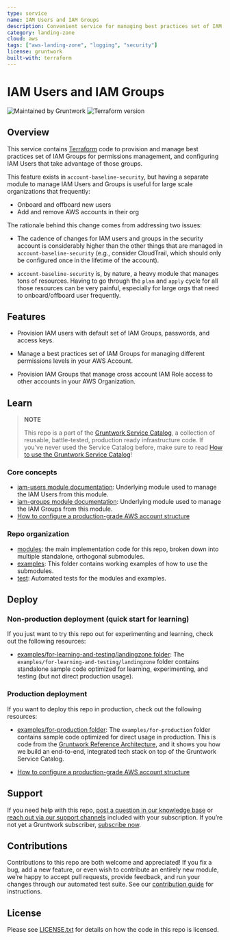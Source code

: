 ```yaml
---
type: service
name: IAM Users and IAM Groups
description: Convenient service for managing best practices set of IAM Groups for permissions management, and configuring IAM Users that take advantage of those groups.
category: landing-zone
cloud: aws
tags: ["aws-landing-zone", "logging", "security"]
license: gruntwork
built-with: terraform
---
```


# IAM Users and IAM Groups

![Maintained by Gruntwork](https://img.shields.io/badge/maintained%20by-gruntwork.io-%235849a6.svg)
![Terraform version](https://img.shields.io/badge/tf-%3E%3D1.0.0-blue.svg)

## Overview

This service contains [Terraform](https://www.terraform.io) code to provision and manage best practices set of IAM
Groups for permissions management, and configuring IAM Users that take advantage of those groups.

This feature exists in `account-baseline-security`, but having a separate module to manage IAM Users and Groups is
useful for large scale organizations that frequently:

- Onboard and offboard new users
- Add and remove AWS accounts in their org

The rationale behind this change comes from addressing two issues:

- The cadence of changes for IAM users and groups in the security account is considerably higher than the other things
  that are managed in `account-baseline-security` (e.g., consider CloudTrail, which should only be configured once in
  the lifetime of the account).

- `account-baseline-security` is, by nature, a heavy module that manages tons of resources. Having to go through the
  `plan` and `apply` cycle for all those resources can be very painful, especially for large orgs that need to
  onboard/offboard user frequently.

## Features

- Provision IAM users with default set of IAM Groups, passwords, and access keys.

- Manage a best practices set of IAM Groups for managing different permissions levels in your AWS Account.

- Provision IAM Groups that manage cross account IAM Role access to other accounts in your AWS Organization.

## Learn

> **NOTE**
>
> This repo is a part of the [Gruntwork Service Catalog](https://github.com/gruntwork-io/terraform-aws-service-catalog/),
> a collection of reusable, battle-tested, production ready infrastructure code.
> If you’ve never used the Service Catalog before, make sure to read
> [How to use the Gruntwork Service Catalog](https://docs.gruntwork.io/reference/services/intro/overview)!

### Core concepts

- [iam-users module documentation](https://github.com/gruntwork-io/terraform-aws-security/tree/master/modules/iam-users): Underlying
  module used to manage the IAM Users from this module.
- [iam-groups module documentation](https://github.com/gruntwork-io/terraform-aws-security/tree/master/modules/iam-groups): Underlying
  module used to manage the IAM Groups from this module.
- [How to configure a production-grade AWS account structure](https://docs.gruntwork.io/guides/build-it-yourself/landing-zone/)

### Repo organization

- [modules](/modules): the main implementation code for this repo, broken down into multiple standalone, orthogonal submodules.
- [examples](/examples): This folder contains working examples of how to use the submodules.
- [test](/test): Automated tests for the modules and examples.

## Deploy

### Non-production deployment (quick start for learning)

If you just want to try this repo out for experimenting and learning, check out the following resources:

- [examples/for-learning-and-testing/landingzone folder](/examples/for-learning-and-testing/landingzone): The
  `examples/for-learning-and-testing/landingzone` folder contains standalone sample code optimized for learning,
  experimenting, and testing (but not direct production usage).

### Production deployment

If you want to deploy this repo in production, check out the following resources:

- [examples/for-production folder](/examples/for-production): The `examples/for-production` folder contains sample code
  optimized for direct usage in production. This is code from the
  [Gruntwork Reference Architecture](https://gruntwork.io/reference-architecture/), and it shows you how we build an
  end-to-end, integrated tech stack on top of the Gruntwork Service Catalog.

- [How to configure a production-grade AWS account structure](https://docs.gruntwork.io/guides/build-it-yourself/landing-zone/)

## Support

If you need help with this repo, [post a question in our knowledge base](https://github.com/gruntwork-io/knowledge-base/discussions?discussions_q=label%3Ar%3Aterraform-aws-service-catalog)
or [reach out via our support channels](https://docs.gruntwork.io/support) included with your subscription. If you’re
not yet a Gruntwork subscriber, [subscribe now](https://www.gruntwork.io/pricing/).

## Contributions

Contributions to this repo are both welcome and appreciated! If you fix a bug, add a new feature, or even wish to
contribute an entirely new module, we’re happy to accept pull requests, provide feedback, and run your changes
through our automated test suite.
See our [contribution guide](https://docs.gruntwork.io/guides/working-with-code/contributing) for instructions.

## License

Please see [LICENSE.txt](/LICENSE.txt) for details on how the code in this repo is licensed.
